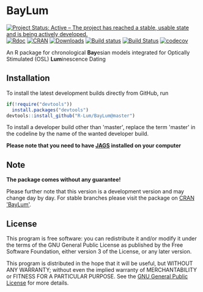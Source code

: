 # BayLum

[![Project Status: Active – The project has reached a stable, usable state and is being actively developed.](http://www.repostatus.org/badges/latest/active.svg)](http://www.repostatus.org/#active)
[![Rdoc](http://www.rdocumentation.org/badges/version/BayLum)](http://www.rdocumentation.org/packages/BayLum)
[![CRAN](http://www.r-pkg.org/badges/version/BayLum)](http://cran.rstudio.com/package=BayLum)
[![Downloads](http://cranlogs.r-pkg.org/badges/grand-total/BayLum)](http://www.r-pkg.org/pkg/BayLum)
[![Build status](https://ci.appveyor.com/api/projects/status/vfpauhn2s6chkgrp/branch/master?svg=true)](https://ci.appveyor.com/project/RLumSK/baylum/branch/master)
[![Build Status](https://travis-ci.org/R-Lum/BayLum.svg?branch=master)](https://travis-ci.org/R-Lum/BayLum)
[![codecov](https://codecov.io/gh/R-Lum/BayLum/branch/master/graph/badge.svg)](https://codecov.io/gh/R-Lum/BayLum)

An R package for chronological **Bay**esian models integrated for Optically Stimulated (OSL) **Lum**inescence Dating

## Installation

To install the latest development builds directly from GitHub, run

```r
if(!require("devtools"))
  install.packages("devtools")
devtools::install_github("R-Lum/BayLum@master")
```

To install a developer build other than 'master', replace the term 'master' in the codeline by the name
of the wanted developer build. 

**Please note that you need to have [JAGS](http://mcmc-jags.sourceforge.net) installed on your computer**

## Note

**The package comes without any guarantee!**

Please further note that this version is a development version and may change day by day. For stable branches please visit
the package on [CRAN 'BayLum'](https://cran.r-project.org/package=BayLum).

## License

This program is free software: you can redistribute it and/or modify
it under the terms of the GNU General Public License as published by
the Free Software Foundation, either version 3 of the License, or
any later version.

 This program is distributed in the hope that it will be useful,
 but WITHOUT ANY WARRANTY; without even the implied warranty of
 MERCHANTABILITY or FITNESS FOR A PARTICULAR PURPOSE.  See the
 [GNU General Public License](https://github.com/R-Lum/BayLum/blob/master/LICENSE) for more details.


